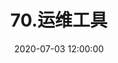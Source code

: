 ---
pageComponent: 
  name: Catalogue
  data: 
    key: 70.运维工具
    description: 运维工具
title: 70.运维工具
date: 2020-07-03 12:00:00
permalink: /catalog/70
sidebar: false
article: false
comment: false
editLink: false
---